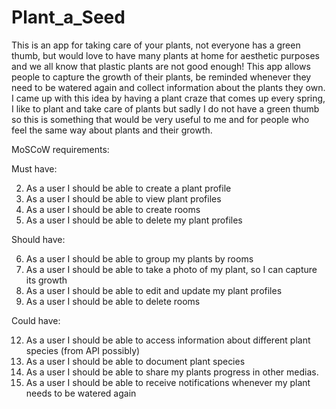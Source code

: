 # Plant_a_Seed

This is an app for taking care of your plants, not everyone has a green thumb, but would love to have many plants at  home for aesthetic purposes and we all know that plastic
plants are not good enough! This app allows people to capture the growth of their plants, be reminded whenever they need to be watered again and collect information about
the plants they own. I came up with this idea by having a plant craze that comes up every spring, I like to plant and take care of plants but sadly I do not have a green thumb
so this is something that would be very useful to me and for people who feel the same way about plants and their growth. 


MoSCoW requirements:

Must have:

2. As a user I should be able to create a plant profile
3. As a user I should be able to view plant profiles
4. As a user I should be able to create rooms
5. As a user I should be able to delete my plant profiles

Should have:

6. As a user I should be able to group my plants by rooms
7. As a user I should be able to take a photo of my plant, so I can capture its growth
10. As a user I should be able to edit and update my plant profiles
11. As a user I should be able to delete rooms

Could have:

12. As a user I should be able to access information about different plant species (from API possibly)
13. As a user I should be able to document plant species
14. As a user I should be able to share my plants progress in other medias.
8. As a user I should be able to receive notifications whenever my plant needs to be watered again

